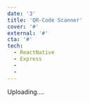 ```yaml
---
date: '3'
title: 'QR-Code Scanner'
cover: '#'
external: '#'
cta: '#'
tech:
  - ReactNative
  - Express
  -
  -
---
```


Uploading....
